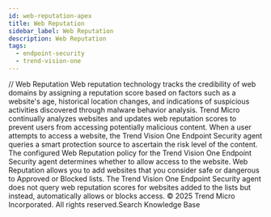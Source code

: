 ```yaml
---
id: web-reputation-apex
title: Web Reputation
sidebar_label: Web Reputation
description: Web Reputation
tags:
  - endpoint-security
  - trend-vision-one
---
```


/*<![CDATA[*/ $('#title').html($('meta[name=map-description]').attr('content')); /*]]>*/ Web Reputation Web reputation technology tracks the credibility of web domains by assigning a reputation score based on factors such as a website's age, historical location changes, and indications of suspicious activities discovered through malware behavior analysis. Trend Micro continually analyzes websites and updates web reputation scores to prevent users from accessing potentially malicious content. When a user attempts to access a website, the Trend Vision One Endpoint Security agent queries a smart protection source to ascertain the risk level of the content. The configured Web Reputation policy for the Trend Vision One Endpoint Security agent determines whether to allow access to the website. Web Reputation allows you to add websites that you consider safe or dangerous to Approved or Blocked lists. The Trend Vision One Endpoint Security agent does not query web reputation scores for websites added to the lists but instead, automatically allows or blocks access. © 2025 Trend Micro Incorporated. All rights reserved.Search Knowledge Base